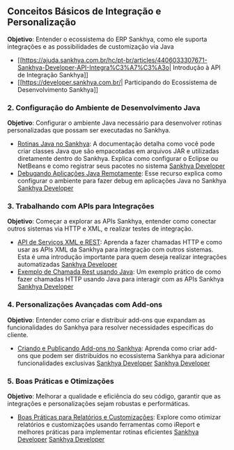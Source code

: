 ## Conceitos Básicos de Integração e Personalização
**Objetivo**: Entender o ecossistema do ERP Sankhya, como ele suporta integrações e as possibilidades de customização via Java
- [[https://ajuda.sankhya.com.br/hc/pt-br/articles/4406033307671-Sankhya-Developer-API-Integra%C3%A7%C3%A3o| Introdução à API de Integração Sankhya]]
- [[https://developer.sankhya.com.br/| Participando do Ecossistema de Desenvolvimento Sankhya]]
### 2. Configuração do Ambiente de Desenvolvimento Java

**Objetivo**: Configurar o ambiente Java necessário para desenvolver rotinas personalizadas que possam ser executadas no Sankhya.
- [Rotinas Java no Sankhya](https://developer.sankhya.com.br/): A documentação detalha como você pode criar classes Java que são empacotadas em arquivos JAR e utilizadas diretamente dentro do Sankhya. Explica como configurar o Eclipse ou NetBeans e como registrar seus pacotes no sistema​
    [Sankhya Developer](https://developer.sankhya.com.br/docs/rotina-java)
- [Debugando Aplicações Java Remotamente](https://developer.sankhya.com.br/): Esse recurso explica como configurar o ambiente para fazer debug em aplicações Java no Sankhya​
    [Sankhya Developer](https://developer.sankhya.com.br/docs/como-participar-do-ecossistema-de-desenvolvimento-sankhya)

### **3. Trabalhando com APIs para Integrações**

**Objetivo**: Começar a explorar as APIs Sankhya, entender como conectar outros sistemas via HTTP e XML, e realizar testes de integração.
- [API de Serviços XML e REST](https://developer.sankhya.com.br/reference/api-de-integra%C3%A7%C3%B5es-sankhya): Aprenda a fazer chamadas HTTP e como usar as APIs XML da Sankhya para integração com outros sistemas. Esta é uma introdução importante para quem deseja realizar integrações automatizadas​
    [Sankhya Developer](https://developer.sankhya.com.br/reference/faq-1)
- [Exemplo de Chamada Rest usando Java](https://developer.sankhya.com.br/): Um exemplo prático de como fazer chamadas HTTP usando Java para interagir com as APIs Sankhya​
    [Sankhya Developer](https://developer.sankhya.com.br/reference/faq-1)
### **4. Personalizações Avançadas com Add-ons**

**Objetivo**: Entender como criar e distribuir add-ons que expandam as funcionalidades do Sankhya para resolver necessidades específicas do cliente.

- [Criando e Publicando Add-ons no Sankhya](https://developer.sankhya.com.br/): Aprenda como criar add-ons que podem ser distribuídos no ecossistema Sankhya para adicionar funcionalidades exclusivas​
    [Sankhya Developer](https://developer.sankhya.com.br/docs/como-participar-do-ecossistema-de-desenvolvimento-sankhya)
    [Sankhya Developer](https://developer.sankhya.com.br/reference/faq-1)
### **5. Boas Práticas e Otimizações**

**Objetivo**: Melhorar a qualidade e eficiência do seu código, garantir que as integrações e personalizações sejam robustas e performáticas.

- [Boas Práticas para Relatórios e Customizações](https://developer.sankhya.com.br/): Explore como otimizar relatórios e customizações usando ferramentas como iReport e melhores práticas para implementar rotinas eficientes​
    [Sankhya Developer](https://developer.sankhya.com.br/docs/como-participar-do-ecossistema-de-desenvolvimento-sankhya)
    [Sankhya Developer](https://developer.sankhya.com.br/reference/faq-1)